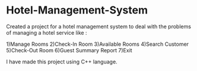 # Hotel-Management-System


Created a project for a hotel management system to deal with the problems of managing a hotel service like :

1)Manage Rooms
2)Check-In Room
3)Available Rooms
4)Search Customer
5)Check-Out Room
6)Guest Summary Report
7)Exit


I have made this project using C++ language.
